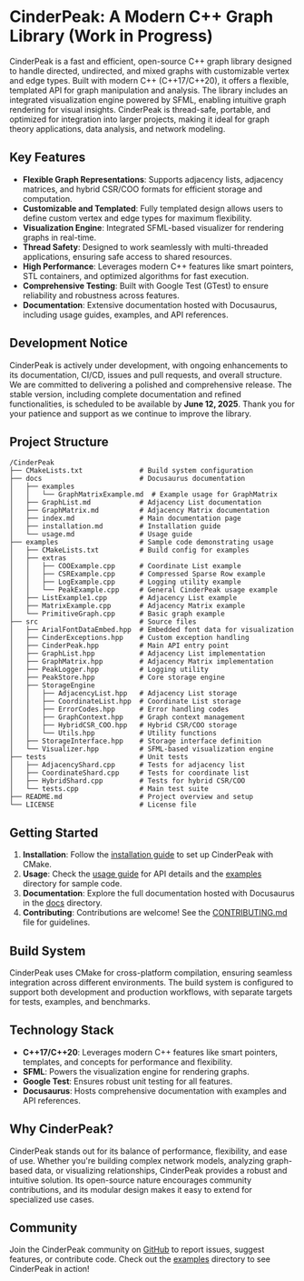 # CinderPeak: A Modern C++ Graph Library (Work in Progress)

CinderPeak is a fast and efficient, open-source C++ graph library designed to handle directed, undirected, and mixed graphs with customizable vertex and edge types. Built with modern C++ (C++17/C++20), it offers a flexible, templated API for graph manipulation and analysis. The library includes an integrated visualization engine powered by SFML, enabling intuitive graph rendering for visual insights. CinderPeak is thread-safe, portable, and optimized for integration into larger projects, making it ideal for graph theory applications, data analysis, and network modeling.

## Key Features
- **Flexible Graph Representations**: Supports adjacency lists, adjacency matrices, and hybrid CSR/COO formats for efficient storage and computation.
- **Customizable and Templated**: Fully templated design allows users to define custom vertex and edge types for maximum flexibility.
- **Visualization Engine**: Integrated SFML-based visualizer for rendering graphs in real-time.
- **Thread Safety**: Designed to work seamlessly with multi-threaded applications, ensuring safe access to shared resources.
- **High Performance**: Leverages modern C++ features like smart pointers, STL containers, and optimized algorithms for fast execution.
- **Comprehensive Testing**: Built with Google Test (GTest) to ensure reliability and robustness across features.
- **Documentation**: Extensive documentation hosted with Docusaurus, including usage guides, examples, and API references.

## Development Notice

CinderPeak is actively under development, with ongoing enhancements to its documentation, CI/CD, issues and pull requests, and overall structure. We are committed to delivering a polished and comprehensive release. The stable version, including complete documentation and refined functionalities, is scheduled to be available by **June 12, 2025**. Thank you for your patience and support as we continue to improve the library.

## Project Structure
```
/CinderPeak
├── CMakeLists.txt              # Build system configuration
├── docs                        # Docusaurus documentation
│   ├── examples
│   │   └── GraphMatrixExample.md  # Example usage for GraphMatrix
│   ├── GraphList.md            # Adjacency List documentation
│   ├── GraphMatrix.md          # Adjacency Matrix documentation
│   ├── index.md                # Main documentation page
│   ├── installation.md         # Installation guide
│   └── usage.md                # Usage guide
├── examples                    # Sample code demonstrating usage
│   ├── CMakeLists.txt          # Build config for examples
│   ├── extras
│   │   ├── COOExample.cpp      # Coordinate List example
│   │   ├── CSRExample.cpp      # Compressed Sparse Row example
│   │   ├── LogExample.cpp      # Logging utility example
│   │   └── PeakExample.cpp     # General CinderPeak usage example
│   ├── ListExample1.cpp        # Adjacency List example
│   ├── MatrixExample.cpp       # Adjacency Matrix example
│   └── PrimitiveGraph.cpp      # Basic graph example
├── src                         # Source files
│   ├── ArialFontDataEmbed.hpp  # Embedded font data for visualization
│   ├── CinderExceptions.hpp    # Custom exception handling
│   ├── CinderPeak.hpp          # Main API entry point
│   ├── GraphList.hpp           # Adjacency List implementation
│   ├── GraphMatrix.hpp         # Adjacency Matrix implementation
│   ├── PeakLogger.hpp          # Logging utility
│   ├── PeakStore.hpp           # Core storage engine
│   ├── StorageEngine
│   │   ├── AdjacencyList.hpp   # Adjacency List storage
│   │   ├── CoordinateList.hpp  # Coordinate List storage
│   │   ├── ErrorCodes.hpp      # Error handling codes
│   │   ├── GraphContext.hpp    # Graph context management
│   │   ├── HybridCSR_COO.hpp   # Hybrid CSR/COO storage
│   │   └── Utils.hpp           # Utility functions
│   ├── StorageInterface.hpp    # Storage interface definition
│   └── Visualizer.hpp          # SFML-based visualization engine
├── tests                       # Unit tests
│   ├── AdjacencyShard.cpp      # Tests for adjacency list
│   ├── CoordinateShard.cpp     # Tests for coordinate list
│   ├── HybridShard.cpp         # Tests for hybrid CSR/COO
│   └── tests.cpp               # Main test suite
├── README.md                   # Project overview and setup
└── LICENSE                     # License file
```

## Getting Started
1. **Installation**: Follow the [installation guide](docs/installation.md) to set up CinderPeak with CMake.
2. **Usage**: Check the [usage guide](docs/usage.md) for API details and the [examples](examples/) directory for sample code.
3. **Documentation**: Explore the full documentation hosted with Docusaurus in the [docs](docs/) directory.
4. **Contributing**: Contributions are welcome! See the [CONTRIBUTING.md](CONTRIBUTING.md) file for guidelines.

## Build System
CinderPeak uses CMake for cross-platform compilation, ensuring seamless integration across different environments. The build system is configured to support both development and production workflows, with separate targets for tests, examples, and benchmarks.

## Technology Stack
- **C++17/C++20**: Leverages modern C++ features like smart pointers, templates, and concepts for performance and flexibility.
- **SFML**: Powers the visualization engine for rendering graphs.
- **Google Test**: Ensures robust unit testing for all features.
- **Docusaurus**: Hosts comprehensive documentation with examples and API references.

## Why CinderPeak?
CinderPeak stands out for its balance of performance, flexibility, and ease of use. Whether you're building complex network models, analyzing graph-based data, or visualizing relationships, CinderPeak provides a robust and intuitive solution. Its open-source nature encourages community contributions, and its modular design makes it easy to extend for specialized use cases.


## Community
Join the CinderPeak community on [GitHub](https://github.com/SharonIV0X86/CinderPeak) to report issues, suggest features, or contribute code. Check out the [examples](examples/) directory to see CinderPeak in action!

